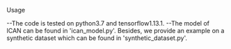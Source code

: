 Usage

--The code is tested on python3.7 and tensorflow1.13.1.
--The model of ICAN can be found in 'ican_model.py'. Besides, we provide an example on a synthetic dataset which can be found in 'synthetic_dataset.py'.
